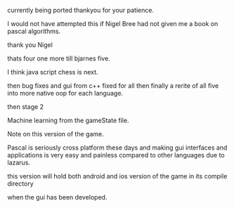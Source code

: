 currently being ported thankyou for your patience.


I would not have attempted this if Nigel Bree had not given me a
book on pascal algorithms.

thank you Nigel

thats four one more till bjarnes five.

I think java script chess is next.

then bug fixes and gui from c++ fixed for all then finally a rerite
of all five into more native oop for each language.

then stage 2

Machine learning from the gameState file.

Note on this version of the game.

Pascal is seriously cross platform these days and making gui interfaces
and applications is very easy and painless compared to other languages due
to lazarus.

this version will hold both android and ios version of the game in its compile directory

when the gui has been developed.
